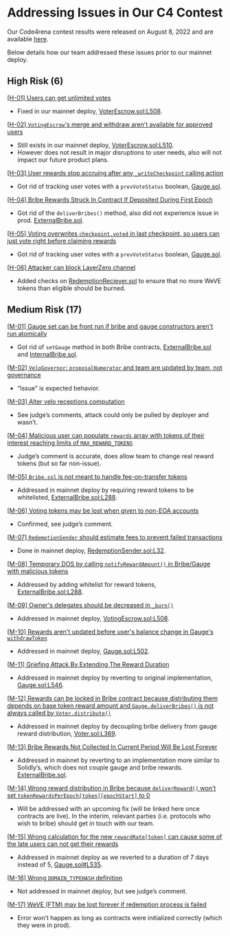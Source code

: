 # Addressing Issues in Our C4 Contest

Our Code4rena contest results were released on August 8, 2022 and are available [here](https://code4rena.com/reports/2022-05-velodrome/).

Below details how our team addressed these issues prior to our mainnet deploy.

## High Risk (6)

[[H-01] Users can get unlimited votes](https://github.com/code-423n4/2022-05-velodrome-findings/issues/129)

- Fixed in our mainnet deploy, [VoterEscrow.sol:L508](https://github.com/pooltypes/velodrome-contracts/blob/master/contracts/VotingEscrow.sol#L508).

[[H-02] `VotingEscrow`'s merge and withdraw aren't available for approved users](https://github.com/code-423n4/2022-05-velodrome-findings/issues/66)

- Still exists in our mainnet deploy, [VoterEscrow.sol:L510](https://github.com/pooltypes/velodrome-contracts/blob/master/contracts/VotingEscrow.sol#L510).
- However does not result in major disruptions to user needs, also will not impact our future product plans.

[[H-03] User rewards stop accruing after any `_writeCheckpoint` calling action](https://github.com/code-423n4/2022-05-velodrome-findings/issues/59)

- Got rid of tracking user votes with a `prevVoteStatus` boolean, [Gauge.sol](https://github.com/pooltypes/velodrome-contracts/blob/master/contracts/Gauge.sol).

[[H-04] Bribe Rewards Struck In Contract If Deposited During First Epoch](https://github.com/code-423n4/2022-05-velodrome-findings/issues/168)

- Got rid of the `deliverBribes()` method, also did not experience issue in prod. [ExternalBribe.sol](https://github.com/pooltypes/velodrome-contracts/blob/master/contracts/ExternalBribe.sol).

[[H-05] Voting overwrites `checkpoint.voted` in last checkpoint, so users can just vote right before claiming rewards](https://github.com/code-423n4/2022-05-velodrome-findings/issues/206)

- Got rid of tracking user votes with a `prevVoteStatus` boolean, [Gauge.sol](https://github.com/pooltypes/velodrome-contracts/blob/master/contracts/Gauge.sol).

[[H-06] Attacker can block LayerZero channel](https://github.com/code-423n4/2022-05-velodrome-findings/issues/83)

- Added checks on [RedemptionReciever.sol](https://github.com/pooltypes/velodrome-contracts/blob/master/contracts/redeem/RedemptionSender.sol) to ensure that no more WeVE tokens than eligible should be burned.

## Medium Risk (17)

[[M-01] Gauge set can be front run if bribe and gauge constructors aren't run atomically](https://github.com/code-423n4/2022-05-velodrome-findings/issues/54)

- Got rid of `setGauge` method in both Bribe contracts, [ExternalBribe.sol](https://github.com/pooltypes/velodrome-contracts/blob/master/contracts/ExternalBribe.sol) and [InternalBribe.sol](https://github.com/pooltypes/velodrome-contracts/blob/master/contracts/InternalBribe.sol).

[[M-02] `VeloGovernor`: `proposalNumerator` and team are updated by team, not governance](https://github.com/code-423n4/2022-05-velodrome-findings/issues/28)

- “Issue” is expected behavior.

[[M-03] Alter velo receptions computation](https://github.com/code-423n4/2022-05-velodrome-findings/issues/36)

- See judge’s comments, attack could only be pulled by deployer and wasn’t.

[[M-04] Malicious user can populate `rewards` array with tokens of their interest reaching limits of `MAX_REWARD_TOKENS`](https://github.com/code-423n4/2022-05-velodrome-findings/issues/182)

- Judge’s comment is accurate, does allow team to change real reward tokens (but so far non-issue).

[[M-05] `Bribe.sol` is not meant to handle fee-on-transfer tokens](https://github.com/code-423n4/2022-05-velodrome-findings/issues/222)

- Addressed in mainnet deploy by requiring reward tokens to be whitelisted, [ExternalBribe.sol:L288](https://github.com/pooltypes/velodrome-contracts/blob/master/contracts/ExternalBribe.sol#L288).

[[M-06] Voting tokens may be lost when given to non-EOA accounts](https://github.com/code-423n4/2022-05-velodrome-findings/issues/185)

- Confirmed, see judge’s comment.

[[M-07] `RedemptionSender` should estimate fees to prevent failed transactions](https://github.com/code-423n4/2022-05-velodrome-findings/issues/80)

- Done in mainnet deploy, [RedemptionSender.sol:L32](https://github.com/pooltypes/velodrome-contracts/blob/master/contracts/redeem/RedemptionSender.sol#L32).

[[M-08] Temporary DOS by calling `notifyRewardAmount()` in Bribe/Gauge with malicious tokens](https://github.com/code-423n4/2022-05-velodrome-findings/issues/138)

- Addressed by adding whitelist for reward tokens, [ExternalBribe.sol:L288](https://github.com/pooltypes/velodrome-contracts/blob/master/contracts/ExternalBribe.sol#L288).

[[M-09] Owner's delegates should be decreased in `_burn()`](https://github.com/code-423n4/2022-05-velodrome-findings/issues/153)

- Addressed in mainnet deploy, [VotingEscrow.sol:L508](https://github.com/pooltypes/velodrome-contracts/blob/master/contracts/VotingEscrow.sol#L508).

[[M-10] Rewards aren't updated before user's balance change in Gauge's `withdrawToken`](https://github.com/code-423n4/2022-05-velodrome-findings/issues/50)

- Addressed in mainnet deploy, [Gauge.sol:L502](https://github.com/pooltypes/velodrome-contracts/blob/master/contracts/Gauge.sol#L502).

[[M-11] Griefing Attack By Extending The Reward Duration](https://github.com/code-423n4/2022-05-velodrome-findings/issues/172)

- Addressed in mainnet deploy by reverting to original implementation, [Gauge.sol:L546](https://github.com/pooltypes/velodrome-contracts/blob/master/contracts/Gauge.sol#L546).

[[M-12] Rewards can be locked in Bribe contract because distributing them depends on base token reward amount and `Gauge.deliverBribes()` is not always called by `Voter.distribute()`](https://github.com/code-423n4/2022-05-velodrome-findings/issues/158)

- Addressed in mainnet deploy by decoupling bribe delivery from gauge reward distribution, [Voter.sol:L369](https://github.com/pooltypes/velodrome-contracts/blob/master/contracts/Voter.sol#L369).

[[M-13] Bribe Rewards Not Collected In Current Period Will Be Lost Forever](https://github.com/code-423n4/2022-05-velodrome-findings/issues/171)

- Addressed in mainnet by reverting to an implementation more similar to Solidly’s, which does not couple gauge and bribe rewards. [ExternalBribe.sol](https://github.com/pooltypes/velodrome-contracts/blob/master/contracts/ExternalBribe.sol).

[[M-14] Wrong reward distribution in Bribe because `deliverReward()` won't set `tokenRewardsPerEpoch[token][epochStart]` to 0](https://github.com/code-423n4/2022-05-velodrome-findings/issues/141)

- Will be addressed with an upcoming fix (will be linked here once contracts are live). In the interim, relevant parties (i.e. protocols who wish to bribe) should get in touch with our team.

[[M-15] Wrong calculation for the new `rewardRate[token]` can cause some of the late users can not get their rewards](https://github.com/code-423n4/2022-05-velodrome-findings/issues/186)

- Addressed in mainnet deploy as we reverted to a duration of 7 days instead of 5, [Gauge.sol#L535](https://github.com/pooltypes/velodrome-contracts/blob/master/contracts/Gauge.sol#L535).

[[M-16] Wrong `DOMAIN_TYPEHASH` definition](https://github.com/code-423n4/2022-05-velodrome-findings/issues/114)

- Not addressed in mainnet deploy, but see judge’s comment.

[[M-17] WeVE (FTM) may be lost forever if redemption process is failed](https://github.com/code-423n4/2022-05-velodrome-findings/issues/90)

- Error won’t happen as long as contracts were initialized correctly (which they were in prod).